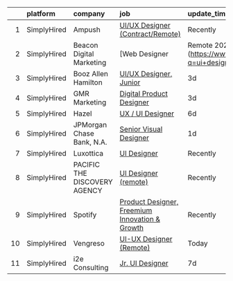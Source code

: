 

|    | platform    | company                      | job                                                                                                                                                    | update_time   | location                 |
|---:|:------------|:-----------------------------|:-------------------------------------------------------------------------------------------------------------------------------------------------------|:--------------|:-------------------------|
|  1 | SimplyHired | Ampush                       | [UI/UX Designer (Contract/Remote)](https://www.simplyhired.com/job/qDIO4Mzi1mxLtLnqPmwYqKYkConlOmOGcOGnMZMAHBzKMz-fjLBapg?q=ui+designer)               | Recently      | New York, NY             |
|  2 | SimplyHired | Beacon Digital Marketing     | [Web Designer | Remote 2022](https://www.simplyhired.com/job/QdPYLQBu288avzpPR89sYX7dMlZZ1DBk8Mdo3E3jiz8kKIzMlvOwdQ?q=ui+designer)                     | Today         | New York, NY +1 location |
|  3 | SimplyHired | Booz Allen Hamilton          | [UI/UX Designer, Junior](https://www.simplyhired.com/job/fSOdxZDwQ-DNkEFdlTELXPiOFB5hwD0ZWrQGTU_kqzYuCFSqDHSbQA?q=ui+designer)                         | 3d            | Charleston, SC           |
|  4 | SimplyHired | GMR Marketing                | [Digital Product Designer](https://www.simplyhired.com/job/sf-vigkgdsFXRkjjP_7ir4n5NCodnrXqh6ugP5TJNG7t-kGM-EmV3w?q=ui+designer)                       | 3d            | Remote                   |
|  5 | SimplyHired | Hazel                        | [UX / UI Designer](https://www.simplyhired.com/job/t8QC8iOkGSACy6i24IQL9tKu9JjcANT_rCiFUwFFqKfTKzyF_tdvJw?q=ui+designer)                               | 6d            | Remote                   |
|  6 | SimplyHired | JPMorgan Chase Bank, N.A.    | [Senior Visual Designer](https://www.simplyhired.com/job/qTQKch-LOXgLY5w7195YZTyi-Exs2RfnmVwdWksJjHoDSS7-j97p_Q?q=ui+designer)                         | 1d            | New York, NY             |
|  7 | SimplyHired | Luxottica                    | [UI Designer](https://www.simplyhired.com/job/e2enz8l1-VO2gZb2sUguohf08HtH69B9281UW3a2bSezZHhOgizkNA?q=ui+designer)                                    | Recently      | Milan, MI                |
|  8 | SimplyHired | PACIFIC THE DISCOVERY AGENCY | [UI Designer (remote)](https://www.simplyhired.com/job/AACAJrLN2DXaCv1VFsXK2Xb8JV8ihXQmcURFsbqU3PtbD1bnh8kw4A?q=ui+designer)                           | Recently      | San Diego, CA            |
|  9 | SimplyHired | Spotify                      | [Product Designer, Freemium Innovation & Growth](https://www.simplyhired.com/job/Kvw_SiGrQB-4O_L_w6kE8LRwEA9nFhTEvN3SB40918E8kMG3aqYvqg?q=ui+designer) | Recently      | New York, NY             |
| 10 | SimplyHired | Vengreso                     | [UI-UX Designer (Remote)](https://www.simplyhired.com/job/0UGHVDUoL36yCHf_nHz6fFGRqug5THrcC7b4v37vcLtx27dLe9seEg?q=ui+designer)                        | Today         | California               |
| 11 | SimplyHired | i2e Consulting               | [Jr. UI Designer](https://www.simplyhired.com/job/3KDuVt5LPAPl-cyOEGf1c8zBINr1OkTbNZFzk2UYb3qv8r_Gr17wjg?q=ui+designer)                                | 7d            | Remote                   |
